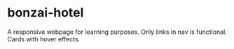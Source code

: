 # bonzai-hotel
A responsive webpage for learning purposes.
Only links in nav is functional.
Cards with hover effects.
